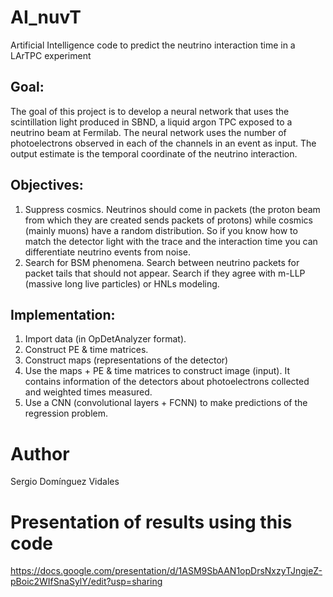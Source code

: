 # AI_nuvT
Artificial Intelligence code to predict the neutrino interaction time in a LArTPC experiment

## Goal:
The goal of this project is to develop a neural network that uses the scintillation light produced in SBND, a liquid argon TPC exposed to a neutrino beam at Fermilab. The neural network uses the number of photoelectrons observed in each of the channels in an event as input. The output estimate is the temporal coordinate of the neutrino interaction.

## Objectives: 
1. Suppress cosmics. Neutrinos should come in packets (the proton beam from which they are created sends packets of protons) while cosmics (mainly muons) have a random distribution. So if you know how to match the detector light with the trace and the interaction time you can differentiate neutrino events from noise.   
2. Search for BSM phenomena. Search between neutrino packets for packet tails that should not appear. Search if they agree with m-LLP (massive long live particles) or HNLs modeling.

## Implementation:
1. Import data (in OpDetAnalyzer format).
2. Construct PE & time matrices.
3. Construct maps (representations of the detector)
3. Use the maps + PE & time matrices to construct image (input). It contains information of the detectors about photoelectrons collected and weighted times measured. 
4. Use a CNN (convolutional layers + FCNN) to make predictions of the regression problem.

# Author
Sergio Domínguez Vidales

# Presentation of results using this code
https://docs.google.com/presentation/d/1ASM9SbAAN1opDrsNxzyTJngjeZ-pBoic2WIfSnaSylY/edit?usp=sharing